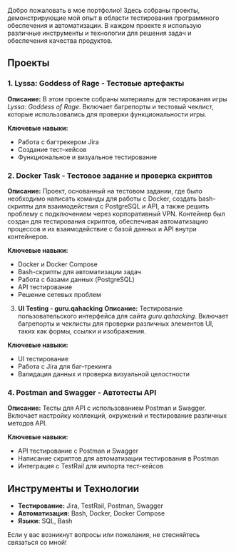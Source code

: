 Добро пожаловать в мое портфолио! Здесь собраны проекты, демонстрирующие мой опыт в области тестирования программного обеспечения и автоматизации. В каждом проекте я использую различные инструменты и технологии для решения задач и обеспечения качества продуктов.

## Проекты

### 1. **Lyssa: Goddess of Rage - Тестовые артефакты**
**Описание:** В этом проекте собраны материалы для тестирования игры *Lyssa: Goddess of Rage*. Включает багрепорты и тестовый чеклист, которые использовались для проверки функциональности игры.

**Ключевые навыки:**
- Работа с багтрекером Jira
- Создание тест-кейсов
- Функциональное и визуальное тестирование

### 2. **Docker Task - Тестовое задание и проверка скриптов**
**Описание:** Проект, основанный на тестовом задании, где было необходимо написать команды для работы с Docker, создать bash-скрипты для взаимодействия с PostgreSQL и API, а также решить проблему с подключением через корпоративный VPN. Контейнер был создан для тестирования скриптов, обеспечивая автоматизацию процессов и их взаимодействие с базой данных и API внутри контейнеров.

**Ключевые навыки:**
- Docker и Docker Compose
- Bash-скрипты для автоматизации задач
- Работа с базами данных (PostgreSQL)
- API тестирование
- Решение сетевых проблем

 3. **UI Testing - guru.qahacking**
**Описание:** Тестирование пользовательского интерфейса для сайта *guru.qahacking*. Включает багрепорты и чеклисты для проверки различных элементов UI, таких как формы, ссылки и изображения.

**Ключевые навыки:**
- UI тестирование
- Работа с Jira для баг-трекинга
- Валидация данных и проверка визуальной целостности

### 4. **Postman and Swagger - Автотесты API**
**Описание:** Тесты для API с использованием Postman и Swagger. Включает настройку коллекций, окружений и тестирование различных методов API.

**Ключевые навыки:**
- API тестирование с Postman и Swagger
- Написание скриптов для автоматизации тестирования в Postman
- Интеграция с TestRail для импорта тест-кейсов

## Инструменты и Технологии
- **Тестирование:** Jira, TestRail, Postman, Swagger
- **Автоматизация:** Bash, Docker, Docker Compose
- **Языки:** SQL, Bash

Если у вас возникнут вопросы или пожелания, не стесняйтесь связаться со мной!
